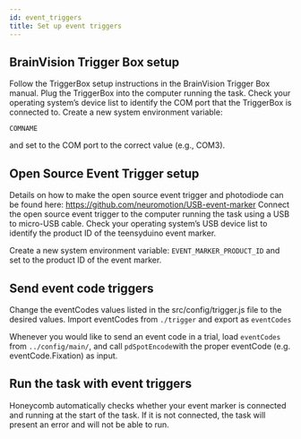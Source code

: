 ```yaml
---
id: event_triggers
title: Set up event triggers
---
```


## BrainVision Trigger Box setup

Follow the TriggerBox setup instructions in the BrainVision Trigger Box manual. Plug the TriggerBox into the computer running the task. Check your operating system’s device list to identify the COM port that the TriggerBox is connected to. Create a new system environment variable:
```
COMNAME
```
and set to the COM port to the correct value (e.g., COM3). 

## Open Source Event Trigger setup

Details on how to make the open source event trigger and photodiode can be found here: https://github.com/neuromotion/USB-event-marker
Connect the open source event trigger to the computer running the task using a USB to micro-USB cable. Check your operating system’s USB device list to identify the product ID of the teensyduino event marker. 

Create a new system environment variable: `EVENT_MARKER_PRODUCT_ID` and set to the product ID of the event marker. 

## Send event code triggers 

Change the eventCodes values listed in the src/config/trigger.js file to the desired values. Import eventCodes from 
`./trigger` and export as `eventCodes`

Whenever you would like to send an event code in a trial, load `eventCodes` from `../config/main/`, and call `pdSpotEncode`with the proper eventCode (e.g. eventCode.Fixation) as input. 

## Run the task with event triggers

Honeycomb automatically checks whether your event marker is connected and running at the start of the task. If it is not connected, the task will present an error and will not be able to run. 
